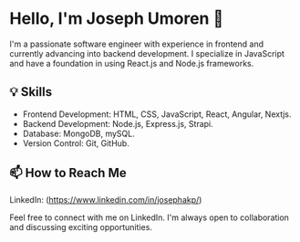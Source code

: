 # Hello, I'm Joseph Umoren 👋

I'm a passionate software engineer with experience in frontend and currently advancing into backend development. I specialize in JavaScript and have a foundation in using React.js and Node.js frameworks.

## 💡 Skills

- Frontend Development: HTML, CSS, JavaScript, React, Angular, Nextjs.
- Backend Development: Node.js, Express.js, Strapi.
- Database: MongoDB, mySQL.
- Version Control: Git, GitHub.

## 📫 How to Reach Me

LinkedIn: (https://www.linkedin.com/in/josephakp/)

Feel free to connect with me on LinkedIn. I'm always open to collaboration and discussing exciting opportunities.

